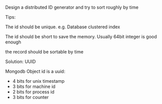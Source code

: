 Design a distributed ID generator and try to sort roughly by time

Tips:

The id should be unique. e.g. Database clustered index

The id should be short to save the memory. Usually 64bit integer is good enough

the record should be sortable by time



Solution: UUID

Mongodb Object id is a uuid:

* 4 bits for unix timestamp
* 3 bits for machine id
* 2 bits for process id
* 3 bits for counter



